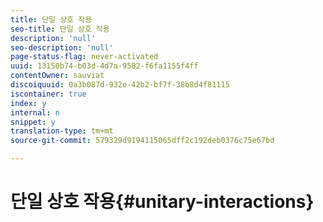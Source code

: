 ```yaml
---
title: 단일 상호 작용
seo-title: 단일 상호 작용
description: 'null'
seo-description: 'null'
page-status-flag: never-activated
uuid: 13150b74-b03d-4d7a-9582-f6fa1155f4ff
contentOwner: sauviat
discoiquuid: 0a3b087d-932e-42b2-bf7f-38b8d4f81115
iscontainer: true
index: y
internal: n
snippet: y
translation-type: tm+mt
source-git-commit: 579329d9194115065dff2c192deb0376c75e67bd

---
```



# 단일 상호 작용{#unitary-interactions}

